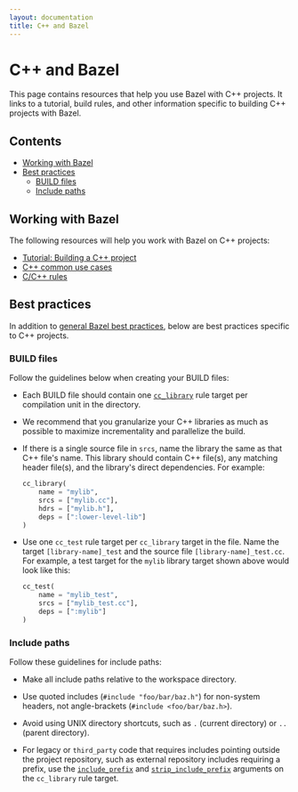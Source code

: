 ```yaml
---
layout: documentation
title: C++ and Bazel
---
```


# C++ and Bazel

This page contains resources that help you use Bazel with C++ projects. It links
to a tutorial, build rules, and other information specific to building C++
projects with Bazel.

## Contents

- [Working with Bazel](#working-with-bazel)
- [Best practices](#best-practices)
   - [BUILD files](#build-files)
   - [Include paths](#include-paths)

## Working with Bazel

The following resources will help you work with Bazel on C++ projects:

*  [Tutorial: Building a C++ project](tutorial/cpp.html)
*  [C++ common use cases](tutorial/cpp-use-cases.html)
*  [C/C++ rules](https://docs.bazel.build/versions/master/be/c-cpp.html)

## Best practices

In addition to [general Bazel best practices](best-practices.html), below are
best practices specific to C++ projects.

### BUILD files

Follow the guidelines below when creating your BUILD files:

*  Each BUILD file should contain one [`cc_library`](https://docs.bazel.build/versions/master/be/c-cpp.html#cc_library)
   rule target per compilation unit in the directory.

*  We recommend that you granularize your C++ libraries as much as possible to
   maximize incrementality and parallelize the build.

*  If there is a single source file in `srcs`, name the library the same as
   that C++ file's name. This library should contain C++ file(s), any matching
   header file(s), and the library's direct dependencies. For example:

   ```python
   cc_library(
       name = "mylib",
       srcs = ["mylib.cc"],
       hdrs = ["mylib.h"],
       deps = [":lower-level-lib"]
   )
   ```

*  Use one `cc_test` rule target per `cc_library` target in the file. Name the
   target `[library-name]_test` and the source file `[library-name]_test.cc`.
   For example, a test target for the `mylib` library target shown above would
   look like this:

   ```python
   cc_test(
       name = "mylib_test",
       srcs = ["mylib_test.cc"],
       deps = [":mylib"]
   )
   ```

### Include paths

Follow these guidelines for include paths:

*  Make all include paths relative to the workspace directory.

*  Use quoted includes (`#include "foo/bar/baz.h"`) for non-system headers, not
   angle-brackets (`#include <foo/bar/baz.h>`).

*  Avoid using UNIX directory shortcuts, such as `.` (current directory) or `..`
   (parent directory).

*  For legacy or `third_party` code that requires includes pointing outside the
   project repository, such as external repository includes requiring a prefix,
   use the [`include_prefix`](https://docs.bazel.build/versions/master/be/c-cpp.html#cc_library.include_prefix)
   and [`strip_include_prefix`](https://docs.bazel.build/versions/master/be/c-cpp.html#cc_library.strip_include_prefix)
   arguments on the `cc_library` rule target.
